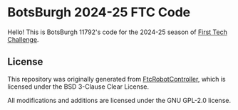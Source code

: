 # BotsBurgh 2024-25 FTC Code

Hello! This is BotsBurgh 11792's code for the 2024-25 season of [First Tech Challenge].

[First Tech Challenge]: https://www.firstinspires.org/robotics/ftc

## License

This repository was originally generated from [FtcRobotController], which is licensed under the BSD 3-Clause Clear License.

All modifications and additions are licensed under the GNU GPL-2.0 license.

[FtcRobotController]: https://github.com/FIRST-Tech-Challenge/FtcRobotController
